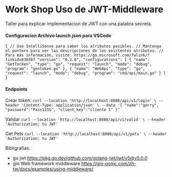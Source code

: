 # Work Shop Uso de JWT-Middleware

Taller para explicar implementacion de JWT con una palabra secreta.

#### Configuracion Archivo launch.json para VSCode

``{
    // Use IntelliSense para saber los atributos posibles.
    // Mantenga el puntero para ver las descripciones de los existentes atributos.
    // Para más información, visite: https://go.microsoft.com/fwlink/?linkid=830387
    "version": "0.2.0",
    "configurations": [
        {
            "name": "GetTocken",
            "type": "go",
            "request": "launch",
            "mode": "debug",
            "program": "gentoken.go"
        },
        {
            "name": "WebApi",
            "type": "go",
            "request": "launch",
            "mode": "debug",
            "program": "cmd/api/main.go"
        }
    ]
}``


#### Endpoints
Crear token:
``
curl --location 'http://localhost:8080/api/v1/login' \
--header 'Content-Type: application/json' \
--data '{
    "name":"gerry",
    "password":"Pass123$",
    "client_key":"cliente 1"
}' 
``

Validar
``
curl --location 'http://localhost:8080/api/v1/valid' \
--header 'Authorization: tu JWT'
``

Get Pets
``
curl --location 'http://localhost:8080/api/v1/pets' \
--header 'Authorization: tu JWT'
``

Bibligrafias:
- go jwt https://pkg.go.dev/github.com/golang-jwt/jwt/v5@v5.0.0
 - gin Web framework middleware https://gin-gonic.com/zh-tw/docs/examples/using-middleware/
